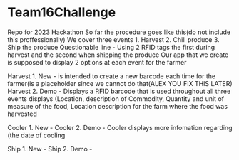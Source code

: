 # Team16Challenge
Repo for 2023 Hackathon 
So far the procedure goes like this(do not include this proffessionally)
We cover three events 1. Harvest 2. Chill produce  3. Ship the produce
Questionable line - Using 2 RFID tags the first during harvest and the second when shipping the produce
Our app that we create is supposed to display 2 options at each event for the farmer

Harvest 1. New - is intended to create a new barcode each time for the farmer(is a placeholder since we cannot do that(ALEX YOU FIX THIS LATER)
Harvest 2. Demo - Displays a RFID barcode that is used throughout all three events displays (Location, description of Commodity, Quantity and unit of measure of the food, Location description for the farm where the food was harvested

Cooler 1. New - 
Cooler 2. Demo - Cooler displays more infomation regarding (the date of cooling 

Ship 1. New -
Ship 2. Demo -
